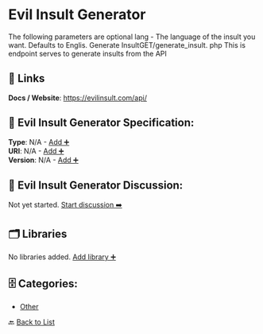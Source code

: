 # Evil Insult Generator

The following parameters are optional lang - The language of the insult you want. Defaults to Englis. Generate InsultGET/generate_insult. php This is endpoint serves to generate insults from the API

##  🔗 Links
**Docs / Website**: https://evilinsult.com/api/

## 🧬 Evil Insult Generator Specification:
**Type**: N/A - [Add ➕](https://github.com/apis-list/apis-list/edit/main/apis.yaml#L6046)  
**URI**: N/A - [Add ➕](https://github.com/apis-list/apis-list/edit/main/apis.yaml#L6046)  
**Version**: N/A - [Add ➕](https://github.com/apis-list/apis-list/edit/main/apis.yaml#L6046)

## 💬 Evil Insult Generator Discussion:
Not yet started. [Start discussion ➡️](https://github.com/apis-list/apis-list/discussions/new)

## 🗂️ Libraries

No libraries added. [Add library ➕](https://github.com/apis-list/apis-list/edit/main/apis.yaml#L6046)    


## 🗄️ Categories:
- [Other](https://github.com/apis-list/apis-list#other-)

🔙  [Back to List](https://github.com/apis-list/apis-list)
